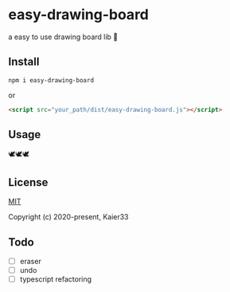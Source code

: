 # easy-drawing-board

a easy to use drawing board lib 🎨

## Install

```
npm i easy-drawing-board
```
or
```html
<script src="your_path/dist/easy-drawing-board.js"></script>
```
## Usage

🕊🕊🕊

## License
[MIT](https://opensource.org/licenses/MIT)  

Copyright (c) 2020-present, Kaier33
  

## Todo

- [ ] eraser
- [ ] undo
- [ ] typescript refactoring